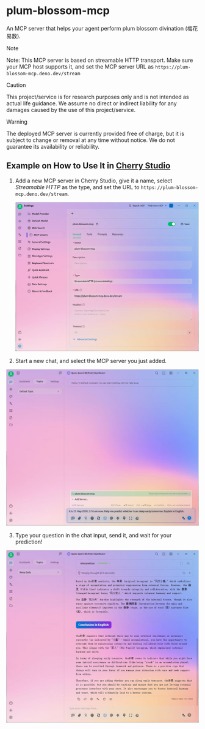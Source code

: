 # plum-blossom-mcp

An MCP server that helps your agent perform plum blossom divination (梅花易数).

> [!NOTE]
> Note: This MCP server is based on streamable HTTP transport. Make sure your
> MCP host supports it, and set the MCP server URL as
> `https://plum-blossom-mcp.deno.dev/stream`

> [!CAUTION]
> This project/service is for research purposes only and is not intended as
> actual life guidance. We assume no direct or indirect liability for any
> damages caused by the use of this project/service.

> [!WARNING]
> The deployed MCP server is currently provided free of charge, but it is
> subject to change or removal at any time without notice. We do not guarantee
> its availability or reliability.

## Example on How to Use It in [Cherry Studio](https://github.com/CherryHQ/cherry-studio)

1. Add a new MCP server in Cherry Studio, give it a name, select _Streamable
   HTTP_ as the type, and set the URL to
   `https://plum-blossom-mcp.deno.dev/stream`.

   ![Add MCP Server](assets/cherry-studio-add-mcp-server.png)

2. Start a new chat, and select the MCP server you just added.

![Select MCP Server](assets/cherry-studio-query.png)

3. Type your question in the chat input, send it, and wait for your prediction!

![Plum Blossom Prediction](assets/cherry-studio-response.png)
